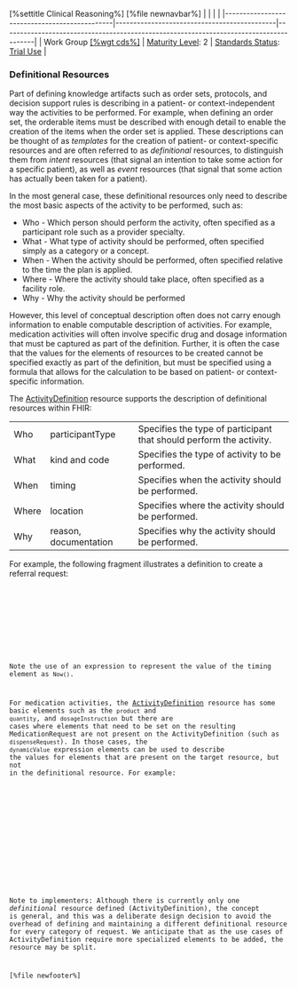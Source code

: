 \[%settitle Clinical Reasoning%\]
\[%file newnavbar%\]
|                                              |                                             |                                                                                       |
|----------------------------------------------|---------------------------------------------|---------------------------------------------------------------------------------------|
| Work Group [\[%wgt cds%\]](%5B%wg%20cds%%5D) | [Maturity Level](versions.html#maturity): 2 | [Standards Status](versions.html#std-process): [Trial Use](versions.html#std-process) |

<span id="definitional-resources"></span>
### Definitional Resources

Part of defining knowledge artifacts such as order sets, protocols, and decision support rules is describing in a patient- or context-independent way the activities to be performed. For example, when defining an order set, the orderable items must be described with enough detail to enable the creation of the items when the order set is applied. These descriptions can be thought of as *templates* for the creation of patient- or context-specific resources and are often referred to as *definitional* resources, to distinguish them from *intent* resources (that signal an intention to take some action for a specific patient), as well as *event* resources (that signal that some action has actually been taken for a patient).

In the most general case, these definitional resources only need to describe the most basic aspects of the activity to be performed, such as:

-   Who - Which person should perform the activity, often specified as a participant role such as a provider specialty.
-   What - What type of activity should be performed, often specified simply as a category or a concept.
-   When - When the activity should be performed, often specified relative to the time the plan is applied.
-   Where - Where the activity should take place, often specified as a facility role.
-   Why - Why the activity should be performed

However, this level of conceptual description often does not carry enough information to enable computable description of activities. For example, medication activities will often involve specific drug and dosage information that must be captured as part of the definition. Further, it is often the case that the values for the elements of resources to be created cannot be specified exactly as part of the definition, but must be specified using a formula that allows for the calculation to be based on patient- or context-specific information.

The [ActivityDefinition](activitydefinition.html) resource supports the description of definitional resources within FHIR:

|       |                       |                                                                     |
|-------|-----------------------|---------------------------------------------------------------------|
| Who   | participantType       | Specifies the type of participant that should perform the activity. |
| What  | kind and code         | Specifies the type of activity to be performed.                     |
| When  | timing                | Specifies when the activity should be performed.                    |
| Where | location              | Specifies where the activity should be performed.                   |
| Why   | reason, documentation | Specifies why the activity should be performed.                     |

For example, the following fragment illustrates a definition to create a referral request:

<span id="referral-request-activity-definition"></span>
    <ActivityDefinition>
      <description value="refer to primary care mental-health integrated care program for evaluation and treatment
       of mental health conditions now"/>
      <kind value="ServiceRequest"/>
      <code>
        <coding>
          <system value="http://snomed.info/sct"/>
          <code value="306206005"/>
        </coding>
      </code>
      <timingTiming>
        <event>
          <extension url="http://hl7.org/fhir/StructureDefinition/cqf-expression">
            <valueExpression>
              <language value="text/cql"/>
              <expression value="Now()"/>
            </valueExpression>
          </extension>
        </event>
      </timingTiming>
      <participantType value="practitioner"/>
    </ActivityDefinition>

Note the use of an expression to represent the value of the timing element as `Now()`.

For medication activities, the [ActivityDefinition](activitydefinition.html) resource has some basic elements such as the `product` and `quantity`, and `dosageInstruction` but there are cases where elements that need to be set on the resulting MedicationRequest are not present on the ActivityDefinition (such as `dispenseRequest`). In those cases, the `dynamicValue` expression elements can be used to describe the values for elements that are present on the target resource, but not in the definitional resource. For example:

<span id="medication-activity-definition"></span>
    <ActivityDefinition>
      <id value="citalopramPrescription"/>
      <status value="draft"/>
      <category value="drug"/>
      <productReference>
        <reference value="#citalopramMedication"/>
      </productReference>
      <dynamicValue>
        <path value="dispenseRequest.numberOfRepeatsAllowed"/>
        <expression>
          <language value="text/cql"/>
          <expression value="3"/>
        </expression>
      </dynamicValue>
      <dynamicValue>
        <path value="dispenseRequest.quantity"/>
        <expression>
          <language value="text/cql"/>
          <expression value="30 '{tbl}'"/>
        </expression>
      </dynamicValue>
    </ActivityDefinition>

Note to implementers: Although there is currently only one *definitional* resource defined (ActivityDefinition), the concept is general, and this was a deliberate design decision to avoid the overhead of defining and maintaining a different definitional resource for every category of request. We anticipate that as the use cases of ActivityDefinition require more specialized elements to be added, the resource may be split.

\[%file newfooter%\]

